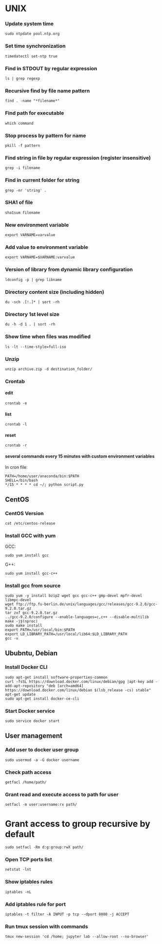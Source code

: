 # UNIX
### Update system time  
```
sudo ntpdate pool.ntp.org
```

### Set time synchronization  
```
timedatectl set-ntp true
```

### Find in STDOUT by regular expression
```
ls | grep regexp
```

### Recursive find by file name pattern
``` find . -name "*filename*" ```

### Find path for executable
```which command```

### Stop process by pattern for name
```
pkill -f pattern
```

### Find string in file by regular expression (register insensitive)
```
grep -i filename
```
### Find in current folder for string
```
grep -nr 'string' .
```

### SHA1 of file
```
sha1sum filename
```

### New environment variable
```
export VARNAME=varvalue
```

### Add value to environment variable
```
export VARNAME=$VARNAME:varvalue
```

### Version of library from dynamic library configuration
```
ldconfig -p | grep libname
```
### Directory content size (including hidden)
```du -sch .[!.]* | sort -rh```

### Directory 1st level size
```du -h -d 1 . | sort -rh```

### Show time when files was modified
```
ls -lt --time-style=full-iso
```

### Unzip
```
unzip archive.zip -d destination_folder/
```

### Crontab
#### edit
```
crontab -e
```
#### list
```
crontab -l
```
#### reset
```
crontab -r
```
#### several commands every 15 minutes with custom environment variables
In cron file:  
```
PATH=/home/user/anaconda/bin:$PATH
SHELL=/bin/bash
*/15 * * * * cd ~/; python script.py
```

## CentOS
### CentOS Version
```
cat /etc/centos-release
```

### Install GCC with yum
GCC:
```
sudo yum install gcc
```
G++:  
```
sudo yum install gcc-c++
```

### Install gcc from source
```
sudo yum -y install bzip2 wget gcc gcc-c++ gmp-devel mpfr-devel libmpc-devel  
wget ftp://ftp.fu-berlin.de/unix/languages/gcc/releases/gcc-9.2.0/gcc-9.2.0.tar.gz  
tar zxf gcc-9.2.0.tar.gz  
../gcc-9.2.0/configure --enable-languages=c,c++ --disable-multilib  
make -j$(nproc)  
sudo make install  
export PATH=/usr/local/bin:$PATH  
export LD_LIBRARY_PATH=/usr/local/lib64:$LD_LIBRARY_PATH  
gcc -v
```

## Ububntu, Debian
### Install Docker CLI
```
sudo apt-get install software-properties-common  
curl -fsSL https://download.docker.com/linux/debian/gpg |apt-key add -  
add-apt-repository "deb [arch=amd64] https://download.docker.com/linux/debian $(lsb_release -cs) stable"  
apt-get update  
sudo apt-get install docker-ce-cli  
```

### Start Docker service
```sudo service docker start```

## User management
### Add user to docker user group
```sudo usermod -a -G docker username```

### Check path access
```getfacl /home/path/```

### Grant read and execute access to path for user
```setfacl -m user:username:rx path/```

# Grant access to group recursive by default
```sudo setfacl -Rm d:g:group:rwX path/```

### Open TCP ports list
```netstat -lnt```

### Show iptables rules
```iptables -nL```

### Add iptables rule for port
```iptables -t filter -A INPUT -p tcp --dport 8080 -j ACCEPT```

### Run tmux session with commands
```tmux new-session 'cd /home; jupyter lab --allow-root --no-browser'```

